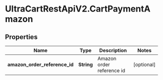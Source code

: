 # UltraCartRestApiV2.CartPaymentAmazon

## Properties

Name | Type | Description | Notes
------------ | ------------- | ------------- | -------------
**amazon_order_reference_id** | **String** | Amazon order reference id | [optional] 


